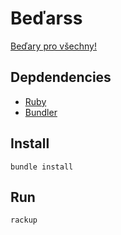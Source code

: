 # Beďarss

[Beďary pro všechny!](https://bedarss.djvesko.com/)

## Depdendencies
- [Ruby](https://www.ruby-lang.org/en/)
- [Bundler](https://bundler.io/)

## Install
```
bundle install
```

## Run
```
rackup
```
